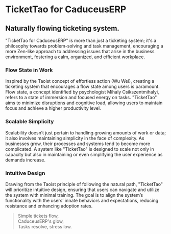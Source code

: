 # TicketTao for CaduceusERP
## Naturally flowing ticketing system.
"TicketTao for CaduceusERP" is more than just a ticketing system; it's a philosophy towards problem-solving and task management, encouraging a more Zen-like approach to addressing issues that arise in the business environment, fostering a calm, organized, and efficient workplace.

### Flow State in Work
Inspired by the Taoist concept of effortless action (Wu Wei), creating a ticketing system that encourages a flow state among users is paramount. Flow state, a concept identified by psychologist Mihaly Csikszentmihalyi, refers to a state of immersion and focused energy on tasks. "TicketTao" aims to minimize disruptions and cognitive load, allowing users to maintain focus and achieve a higher productivity level.

### Scalable Simplicity
Scalability doesn’t just pertain to handling growing amounts of work or data; it also involves maintaining simplicity in the face of complexity. As businesses grow, their processes and systems tend to become more complicated. A system like "TicketTao" is designed to scale not only in capacity but also in maintaining or even simplifying the user experience as demands increase.

### Intuitive Design
Drawing from the Taoist principle of following the natural path, "TicketTao" will prioritize intuitive design, ensuring that users can navigate and utilize the system with minimal training. The goal is to align the system’s functionality with the users’ innate behaviors and expectations, reducing resistance and enhancing adoption rates.

> Simple tickets flow,  
> CaduceusERP's glow,  
> Tasks resolve, stress low.  
